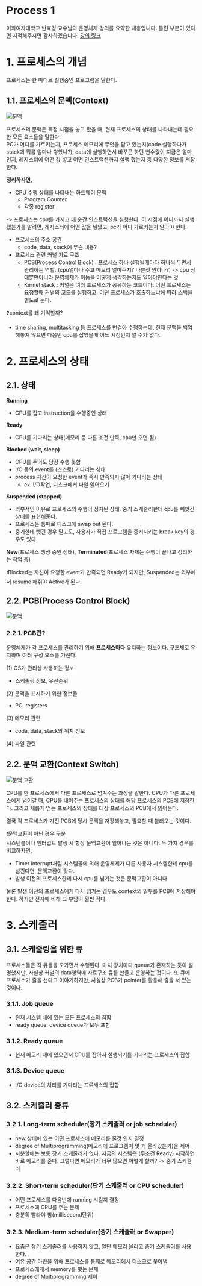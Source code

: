 Process 1
===
이화여자대학교 반효경 교수님의 운영체제 강의를 요약한 내용입니다. 틀린 부분이 있다면 지적해주시면 감사하겠습니다.  [강의 링크](http://www.kocw.net/home/cview.do?cid=4b9cd4c7178db077)
# 1. 프로세스의 개념
프로세스는 한 마디로 실행중인 프로그램을 말한다.

## 1.1. 프로세스의 문맥(Context)
<!-- <img src="./images/process1.png"/>   -->
![문맥](./images/process1.png)

프로세스의 문맥은 특정 시점을 놓고 봤을 때, 현재 프로세스의 상태를 나타내는데 필요한 모든 요소들을 말한다.  
PC가 어디를 가르키는지, 프로세스 메모리에 무엇을 담고 있는지(code 실행하다가 stack에 뭐를 얼마나 쌓았나?), data에 실행하면서 바꾸곤 하던 변수값이 지금은 얼마인지, 레지스터에 어떤 값 넣고 어떤 인스트럭션까지 실행 했는지 등 다양한 정보를 저장한다.

**정리하자면,**

- CPU 수행 상태를 나타내는 하드웨어 문맥
	- Program Counter
	- 각종 register  

-> 프로세스는 cpu를 가지고 매 순간 인스트럭션을 실행한다. 이 시점에 어디까지 실행했는가를 알려면, 레지스터에 어떤 값을 넣었고, pc가 어디 가르키는지 알아야 한다.
- 프로세스의 주소 공간
	- code, data, stack에 무슨 내용?
- 프로세스 관련 커널 자료 구조
	- PCB(Process Control Block) : 프로세스 하나 실행될때마다 하나씩 두면서 관리하는 역할. (cpu얼마나 주고 메모리 얼마주지? 나쁜짓 안하나?) -> cpu 상태뿐만아니라 운영체제가 이놈을 어떻게 생각하는지도 알아야한다는 것
	- Kernel stack : 커널은 여러 프로세스가 공유하는 코드이다. 어떤 프로세스든 요청할때 커널의 코드를 실행하고, 어떤 프로세스가 호출하느냐에 따라 스택을 별도로 둔다.

❓context를 왜 기억할까?
- time sharing, multitasking 등 프로세스를 번걸아 수행하는데, 현재 문맥을 백업해놓지 않으면 다음번 cpu를 잡았을때 어느 시점인지 알 수가 없다.


# 2. 프로세스의 상태
## 2.1. 상태
**Running**
- CPU를 잡고 instruction을 수행중인 상태  

**Ready**
- CPU를 기다리는 상태(메모리 등 다른 조건 만족, cpu만 오면 됨) 

**Blocked (wait, sleep)**
- CPU를 주어도 당장 수행 못함
- I/O 등의 event를 (스스로) 기다리는 상태
- process 자신이 요청한 event가 즉시 만족되지 않아 기다리는 상태
	- ex. I/O작업, 디스크에서 파일 읽어오기  

**Suspended (stopped)**
- 외부적인 이유로 프로세스의 수행이 정지된 상태. 중기 스케줄러한테 cpu를 빼앗긴 상태를 표현해준다.
- 프로세스는 통째로 디스크에 swap out 된다.
- 중기한테 뺏긴 경우 말고도, 사용자가 직접 프로그램을 중지시키는 break key의 경우도 있다.

**New**(프로세스 생성 중인 생태), **Terminated**(프로세스 자체는 수행이 끝나고 정리하는 작업 중)  

❗️Blocked는 자신이 요청한 event가 만족되면 Ready가 되지만, Suspended는 외부에서 resume 해줘야 Active가 된다.

## 2.2. PCB(Process Control Block)
<!-- <img src="./images/pcb1.png" height="450px" width="400px"/>   -->
![문맥](./images/pcb1.png)

### 2.2.1. PCB란?
운영체제가 각 프로세스를 관리하기 위해 **프로세스마다** 유지하는 정보이다. 구조체로 유지하며 여러 구성 요소를 가진다.  

(1) OS가 관리상 사용하는 정보
- 스케줄링 정보, 우선순위  

(2) 문맥을 표시하기 위한 정보들
- PC, registers  

(3) 메모리 관련  
- coda, data, stack의 위치 정보  

(4) 파일 관련  


## 2.2. 문맥 교환(Context Switch)
<!-- <img src="./images/contextswitching1.png" height="450px" width="800px"/>   -->
![문맥 교환](./images/contextswitching1.png)

CPU를 한 프로세스에서 다른 프로세스로 넘겨주는 과정을 말한다. CPU가 다른 프로세스에게 넘어갈 때, CPU를 내어주는 프로세스의 상태를 해당 프로세스의 PCB에 저장한다. 그리고 새롭게 얻는 프로세스의 상태를 대상 프로세스의 PCB에서 읽어온다.
  
결국 각 프로세스가 가진 PCB에 당시 문맥을 저장해놓고, 필요할 때 불러오는 것이다.

❗️문맥교환이 아닌 경우 구분  
시스템콜이나 인터럽트 발생 시 항상 문맥교환이 일어나는 것은 아니다. 두 가지 경우를 비교하자면,
- Timer interrupt처럼 시스템콜에 의해 운영체제가 다른 사용자 시스템한테 cpu를 넘긴다면, 문맥교환이 맞다.
- 발생 이전의 프로세스한테 다시 cpu를 넘기는 것은 문맥교환이 아니다.  

물론 발생 이전의 프로세스에게 다시 넘기는 경우도 context의 일부를 PCB에 저장해야 한다. 하지만 전자에 비해 그 부담이 훨씬 적다.


# 3. 스케줄러
## 3.1. 스케줄링을 위한 큐
프로세스들은 각 큐들을 오가면서 수행된다. 마치 장치마다 queue가 존재하는 듯이 설명했지만, 사실상 커널의 data영역에 자료구조 큐를 만들고 운영하는 것이다. 또 큐에 프로세스가 줄을 선다고 이야기하지만, 사실상 PCB가 pointer를 활용해 줄을 서 있는 것이다.
### 3.1.1. Job queue
- 현재 시스템 내에 있는 모든 프로세스의 집합
- ready queue, device queue가 모두 포함
### 3.1.2. Ready queue
- 현재 메모리 내에 있으면서 CPU를 잡아서 실행되기를 기다리는 프로세스의 집합
### 3.1.3. Device queue
- I/O device의 처리를 기다리는 프로세스의 집합


## 3.2. 스케줄러 종류
### 3.2.1. Long-term scheduler(장기 스케줄러 or job scheduler)
- new 상태에 있는 어떤 프로세스에 메모리를 줄것 인지 결정
- degree of Multiprogramming(메모리에 프로그램이 몇 개 올라갔는가)을 제어
- 시분할에는 보통 장기 스케줄러가 없다. 지금의 시스템은 (무조건 Ready) 시작하면 바로 메모리를 준다. 그렇다면 메모리가 너무 많으면 어떻게 할까? -> 중기 스케줄러
### 3.2.2. Short-term scheduler(단기 스케줄러 or CPU scheduler)
- 어떤 프로세스를 다음번에 running 시킬지 결정
- 프로세스에 CPU를 주는 문제
- 충분히 빨라야 함(millisecond단위)
### 3.2.3. Medium-term scheduler(중기 스케줄러 or Swapper)
- 요즘은 장기 스케줄러를 사용하지 않고, 일단 메모리 올리고 중기 스케줄러를 사용한다.
- 여유 공간 마련을 위해 프로세스를 통째로 메모리에서 디스크로 쫒아냄
- 프로세스에게서 memory를 뺏는 문제
- degree of Multiprogramming 제어

